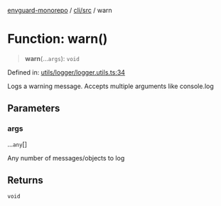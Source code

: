 [envguard-monorepo](../../../index.md) / [cli/src](../index.md) / warn

# Function: warn()

> **warn**(...`args`): `void`

Defined in: [utils/logger/logger.utils.ts:34](https://github.com/amannirala13/envguard/blob/87b168e9d43b40a7a2649202a947bdb992c12274/packages/cli/src/utils/logger/logger.utils.ts#L34)

Logs a warning message.
Accepts multiple arguments like console.log

## Parameters

### args

...`any`[]

Any number of messages/objects to log

## Returns

`void`
